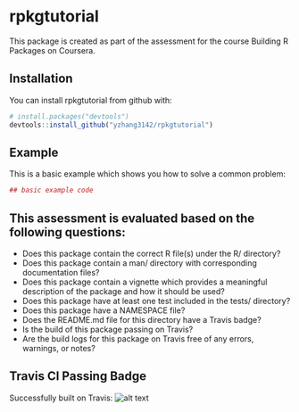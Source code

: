 
<!-- README.md is generated from README.Rmd. Please edit that file -->
rpkgtutorial
============

This package is created as part of the assessment for the course Building R Packages on Coursera.

Installation
------------

You can install rpkgtutorial from github with:

``` r
# install.packages("devtools")
devtools::install_github("yzhang3142/rpkgtutorial")
```

Example
-------

This is a basic example which shows you how to solve a common problem:

``` r
## basic example code
```

This assessment is evaluated based on the following questions:
--------------------------------------------------------------

-   Does this package contain the correct R file(s) under the R/ directory?
-   Does this package contain a man/ directory with corresponding documentation files?
-   Does this package contain a vignette which provides a meaningful description of the package and how it should be used?
-   Does this package have at least one test included in the tests/ directory?
-   Does this package have a NAMESPACE file?
-   Does the README.md file for this directory have a Travis badge?
-   Is the build of this package passing on Travis?
-   Are the build logs for this package on Travis free of any errors, warnings, or notes?

Travis CI Passing Badge
-----------------------

Successfully built on Travis: ![alt text](https://travis-ci.org/yzhang3142/rpkgtutorial.svg?branch=master)

